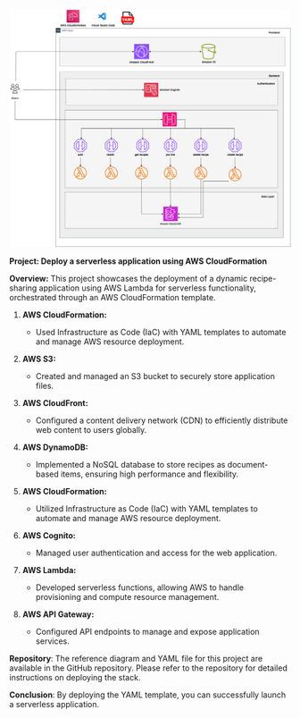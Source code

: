 ![Alt text](Serverless_Recipe_Sharing_App.png)

**Project: Deploy a serverless application using AWS CloudFormation**

**Overview:** This project showcases the deployment of a dynamic recipe-sharing application using AWS Lambda for serverless functionality, orchestrated through an AWS CloudFormation template.

1. **AWS CloudFormation:** 
   - Used Infrastructure as Code (IaC) with YAML templates to automate and manage AWS resource deployment.

2. **AWS S3:**
   - Created and managed an S3 bucket to securely store application files.

3. **AWS CloudFront:**
   - Configured a content delivery network (CDN) to efficiently distribute web content to users globally.

4. **AWS DynamoDB:**
   - Implemented a NoSQL database to store recipes as document-based items, ensuring high performance and flexibility.

5. **AWS CloudFormation:**
   - Utilized Infrastructure as Code (IaC) with YAML templates to automate and manage AWS resource deployment.

6. **AWS Cognito:**
   - Managed user authentication and access for the web application.

7. **AWS Lambda:**
   - Developed serverless functions, allowing AWS to handle provisioning and compute resource management.

8. **AWS API Gateway:**
   - Configured API endpoints to manage and expose application services.

**Repository**: The reference diagram and YAML file for this project are available in the GitHub repository. Please refer to the repository for detailed instructions on deploying the stack.

**Conclusion**: By deploying the YAML template, you can successfully launch a serverless application.
